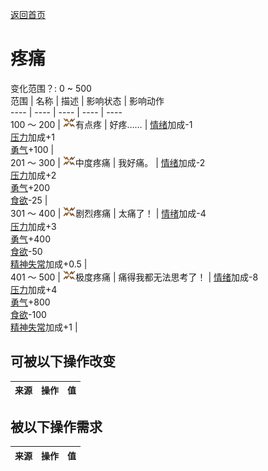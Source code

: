 [返回首页](index.md)  
# 疼痛  
变化范围？: 0 ~ 500  
范围  |  名称  |  描述  |  影响状态  |  影响动作  
----  |  ----  |  ----  |  ----  |  ----  
100 ～ 200  |  <img decoding="async" src="Sprite/Pain.png" style="width:20px;">有点疼  |  好疼……  |  [情绪](Morale.md)加成-1<br>[压力](Stress.md)加成+1<br>[勇气](Courage.md)+100  |    
201 ～ 300  |  <img decoding="async" src="Sprite/Pain.png" style="width:20px;">中度疼痛  |  我好痛。  |  [情绪](Morale.md)加成-2<br>[压力](Stress.md)加成+2<br>[勇气](Courage.md)+200<br>[食欲](Appetite.md)-25  |    
301 ～ 400  |  <img decoding="async" src="Sprite/Pain.png" style="width:20px;">剧烈疼痛  |  太痛了！  |  [情绪](Morale.md)加成-4<br>[压力](Stress.md)加成+3<br>[勇气](Courage.md)+400<br>[食欲](Appetite.md)-50<br>[精神失常](MindState.md)加成+0.5  |    
401 ～ 500  |  <img decoding="async" src="Sprite/Pain.png" style="width:20px;">极度疼痛  |  痛得我都无法思考了！  |  [情绪](Morale.md)加成-8<br>[压力](Stress.md)加成+4<br>[勇气](Courage.md)+800<br>[食欲](Appetite.md)-100<br>[精神失常](MindState.md)加成+1  |    
## 可被以下操作改变  
来源  |  操作  |  值  
----  |  ----  |  ----  
## 被以下操作需求  
来源  |  操作  |  值  
----  |  ----  |  ----  
